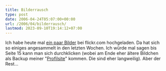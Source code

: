 ```yaml
---
title: Bilderrausch
type: post
date: 2006-04-24T05:07:00+00:00
url: /2006/04/bilderrausch/
lastmod: 2023-09-10T19:14:12+07:00
---
```

Ich habe heute mal [ein paar Bilder][1] bei flickr.com hochgeladen. Da hat sich so einiges angesammelt in den letzten Wochen. Ich würde mal sagen bis Seite 15 kann man sich durchklicken (wobei am Ende eher ältere Bildchen als Backup meiner "[Profilsite][2]" kommen. Die sind eher langweilig). Aber der Rest...

 [1]: http://www.flickr.com/photos/schreibblogade/
 [2]: http://kollitsch.de/
